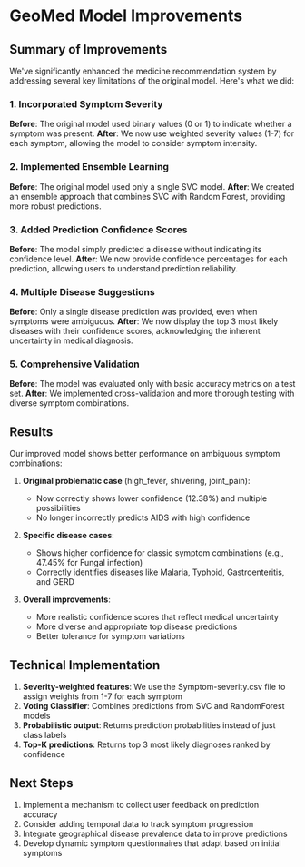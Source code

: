 # GeoMed Model Improvements

## Summary of Improvements

We've significantly enhanced the medicine recommendation system by addressing several key limitations of the original model. Here's what we did:

### 1. Incorporated Symptom Severity

**Before**: The original model used binary values (0 or 1) to indicate whether a symptom was present.
**After**: We now use weighted severity values (1-7) for each symptom, allowing the model to consider symptom intensity.

### 2. Implemented Ensemble Learning

**Before**: The original model used only a single SVC model.
**After**: We created an ensemble approach that combines SVC with Random Forest, providing more robust predictions.

### 3. Added Prediction Confidence Scores

**Before**: The model simply predicted a disease without indicating its confidence level.
**After**: We now provide confidence percentages for each prediction, allowing users to understand prediction reliability.

### 4. Multiple Disease Suggestions

**Before**: Only a single disease prediction was provided, even when symptoms were ambiguous.
**After**: We now display the top 3 most likely diseases with their confidence scores, acknowledging the inherent uncertainty in medical diagnosis.

### 5. Comprehensive Validation

**Before**: The model was evaluated only with basic accuracy metrics on a test set.
**After**: We implemented cross-validation and more thorough testing with diverse symptom combinations.

## Results

Our improved model shows better performance on ambiguous symptom combinations:

1. **Original problematic case** (high_fever, shivering, joint_pain):
   - Now correctly shows lower confidence (12.38%) and multiple possibilities
   - No longer incorrectly predicts AIDS with high confidence

2. **Specific disease cases**:
   - Shows higher confidence for classic symptom combinations (e.g., 47.45% for Fungal infection)
   - Correctly identifies diseases like Malaria, Typhoid, Gastroenteritis, and GERD

3. **Overall improvements**:
   - More realistic confidence scores that reflect medical uncertainty
   - More diverse and appropriate top disease predictions
   - Better tolerance for symptom variations

## Technical Implementation

1. **Severity-weighted features**: We use the Symptom-severity.csv file to assign weights from 1-7 for each symptom
2. **Voting Classifier**: Combines predictions from SVC and RandomForest models
3. **Probabilistic output**: Returns prediction probabilities instead of just class labels
4. **Top-K predictions**: Returns top 3 most likely diagnoses ranked by confidence

## Next Steps

1. Implement a mechanism to collect user feedback on prediction accuracy
2. Consider adding temporal data to track symptom progression
3. Integrate geographical disease prevalence data to improve predictions
4. Develop dynamic symptom questionnaires that adapt based on initial symptoms 